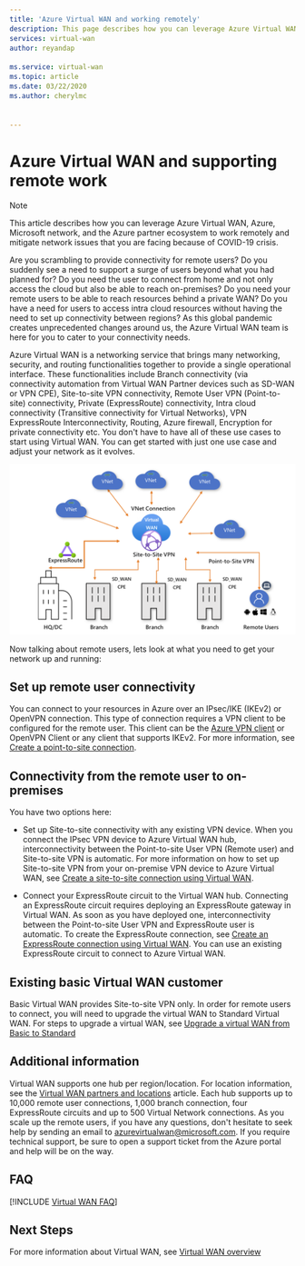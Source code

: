 ```yaml
---
title: 'Azure Virtual WAN and working remotely'
description: This page describes how you can leverage Azure Virtual WAN to enable working remotely due to the COVID-19 pandemic.
services: virtual-wan
author: reyandap

ms.service: virtual-wan
ms.topic: article
ms.date: 03/22/2020
ms.author: cherylmc


---
```


# Azure Virtual WAN and supporting remote work

>[!NOTE]
>This article describes how you can leverage Azure Virtual WAN, Azure, Microsoft network, and the Azure partner ecosystem to work remotely and  mitigate network issues that you are facing because of COVID-19 crisis.
>

Are you scrambling to provide connectivity for remote users?
Do you suddenly see a need to support a surge of users beyond what you had planned for?
Do you need the user to connect from home and not only access the cloud but also be able to reach on-premises?
Do you need your remote users to be able to reach resources behind a private WAN?
Do you have a need for users to access intra cloud resources without having the need to set up connectivity between regions?
As this global pandemic creates unprecedented changes around us, the Azure Virtual WAN team is here for you to cater to your connectivity needs.

Azure Virtual WAN is a networking service that brings many networking, security, and routing functionalities together to provide a single operational interface. These functionalities include Branch connectivity (via connectivity automation from Virtual WAN Partner devices such as SD-WAN or VPN CPE), Site-to-site VPN connectivity, Remote User VPN (Point-to-site) connectivity, Private (ExpressRoute) connectivity, Intra cloud connectivity (Transitive connectivity for Virtual Networks), VPN ExpressRoute Interconnectivity, Routing, Azure firewall, Encryption for private connectivity etc. You don't have to have all of these use cases to start using Virtual WAN. You can get started with just one use case and adjust your network as it evolves.

![Virtual WAN diagram](./media/virtual-wan-about/virtualwan1.png)

Now talking about remote users, lets look at what you need to get your network up and running:

## <a name="connectivity"></a>Set up remote user connectivity

You can connect to your resources in Azure over an IPsec/IKE (IKEv2) or OpenVPN connection. This type of connection requires a VPN client to be configured for the remote user. This client can be the [Azure VPN client](https://go.microsoft.com/fwlink/?linkid=2117554) or OpenVPN Client or any client that supports IKEv2. For more information, see [Create a point-to-site connection](virtual-wan-point-to-site-portal.md).

## <a name="remote user connectivity"></a>Connectivity from the remote user to on-premises

You have two options here:

* Set up Site-to-site connectivity with any existing VPN device. When you connect the IPsec VPN device to Azure Virtual WAN hub, interconnectivity between the Point-to-site User VPN (Remote user) and Site-to-site VPN is automatic. For more information on how to set up Site-to-site VPN from your on-premise VPN device to Azure Virtual WAN, see [Create a site-to-site connection using Virtual WAN](virtual-wan-site-to-site-portal.md).

* Connect your ExpressRoute circuit to the Virtual WAN hub. Connecting an ExpressRoute circuit requires deploying an ExpressRoute gateway in Virtual WAN. As soon as you have deployed one, interconnectivity between the Point-to-site User VPN and ExpressRoute user is automatic. To create the ExpressRoute connection, see [Create an ExpressRoute connection using Virtual WAN](virtual-wan-expressroute-portal.md). You can use an existing ExpressRoute circuit to connect to Azure Virtual WAN.

## <a name="basic vWAN"></a>Existing basic Virtual WAN customer

Basic Virtual WAN provides Site-to-site VPN only. In order for remote users to connect, you will need to upgrade the virtual WAN to Standard Virtual WAN. For steps to upgrade a virtual WAN, see [Upgrade a virtual WAN from Basic to Standard](upgrade-virtual-wan.md)

## <a name="other considerations"></a>Additional information

Virtual WAN supports one hub per region/location. For location information, see the [Virtual WAN partners and locations](virtual-wan-locations-partners.md) article. Each hub supports up to 10,000 remote user connections, 1,000 branch connection, four ExpressRoute circuits and up to 500 Virtual Network connections. As you scale up the remote users, if you have any questions, don't hesitate to seek help by sending an email to azurevirtualwan@microsoft.com. If you require technical support, be sure to open a support ticket from the Azure portal and help will be on the way.

## <a name="faq"></a>FAQ

[!INCLUDE [Virtual WAN FAQ](../../includes/virtual-wan-faq-include.md)]

## Next Steps

For more information about Virtual WAN, see [Virtual WAN overview](virtual-wan-about.md)